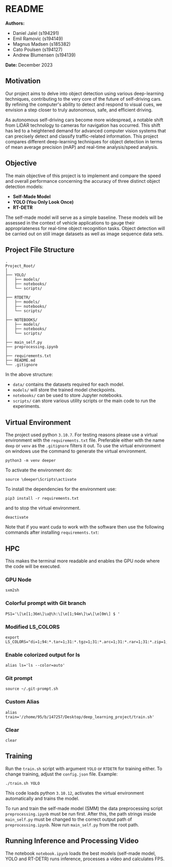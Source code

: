 # README

**Authors:** 
- Daniel Jalel (s194291)
- Emil Ramovic (s194149)
- Magnus Madsen (s185382)
- Cato Poulsen (s194127)
- Andrew Blumensen (s194139)

**Date:** December 2023

## Motivation

Our project aims to delve into object detection using various deep-learning techniques, contributing to the very core of the future of self-driving cars. By refining the computer's ability to detect and respond to visual cues, we envision a step closer to truly autonomous, safe, and efficient driving.

As autonomous self-driving cars become more widespread, a notable shift from LiDAR technology to cameras for navigation has occurred. This shift has led to a heightened demand for advanced computer vision systems that can precisely detect and classify traffic-related information. This project compares different deep-learning techniques for object detection in terms of mean average precision (mAP) and real-time analysis/speed analysis.

## Objective

The main objective of this project is to implement and compare the speed and overall performance concerning the accuracy of three distinct object detection models:

- **Self-Made Model**
- **YOLO (You Only Look Once)**
- **RT-DETR**

The self-made model will serve as a simple baseline. These models will be assessed in the context of vehicle applications to gauge their appropriateness for real-time object recognition tasks. Object detection will be carried out on still image datasets as well as image sequence data sets.

## Project File Structure

```
.
Project_Root/
│
├── YOLO/
│   ├── models/
│   ├── notebooks/
│   └── scripts/
│
├── RTDETR/
│   ├── models/
│   ├── notebooks/
│   └── scripts/
│
├── NOTEBOOKS/
│   ├── models/
│   ├── notebooks/
│   └── scripts/
│
├── main_self.py
├── preprocessing.ipynb
│
├── requirements.txt
├── README.md
└── .gitignore
```

In the above structure:
- `data/` contains the datasets required for each model.
- `models/` will store the trained model checkpoints.
- `notebooks/` can be used to store Jupyter notebooks.
- `scripts/` can store various utility scripts or the main code to run the experiments.


## Virtual Environment
The project used python `3.10.7`. For testing reasons please use a virtual environment with the `requirements.txt` file.
Preferable either with the name `deep` or `venv` as the `.gitignore` filters it out. To use the virtual environment on windows use the command to generate the virtual environment.

```
python3 -m venv deeper
```
To activate the environment do:

```
source \deeper\Scripts\activate
```
To install the dependencies for the environment use:
```
pip3 install -r requirements.txt
```
and to stop the virtual environment.
```
deactivate
```
Note that if you want cuda to work with the software then use the following commands after installing `requirements.txt`:

## HPC
This makes the terminal more readable and enables the GPU node where the code will be executed.
### GPU Node
```
sxm2sh
```
### Colorful prompt with Git branch
```
PS1='\[\e[1;36m\]\u@\h:\[\e[1;94m\]\w\[\e[0m\] $ '
```

### Modified LS_COLORS
```
export LS_COLORS="di=1;94:*.tar=1;31:*.tgz=1;31:*.arc=1;31:*.rar=1;31:*.zip=1;31:*.gz=1;31:*.bz2=1;31:*.xz=1;31:*.exe=$
```
### Enable colorized output for ls
```
alias ls='ls --color=auto'
```
### Git prompt
```
source ~/.git-prompt.sh
```
### Custom Alias
```
alias train='/zhome/95/b/147257/Desktop/deep_learning_project/train.sh'
```

### Clear
```
clear
```

## Training

Run the `train.sh` script with argument `YOLO` or `RTDETR` for training either. To change training, adjust the `config.json` file. Example:

```
./train.sh YOLO
```
This code loads python `3.10.12`, activates the virtual environment automatically and trains the model.

To run and train the self-made model (SMM) the data preprocessing script `preprocessing.ipynb` must be run first.
After this, the path strings inside `main_self.py` must be changed to the correct output path of `preprocessing.ipynb`.
Now run `main_self.py` from the root path.

## Running Inference and Processing Video

The notebook `notebook.ipynb` loads the best models (self-made model, YOLO and RT-DETR) runs inference, processes a video and calculates FPS.  